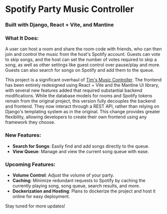 # Spotify Party Music Controller

### Built with Django, React + Vite, and Mantine

### What It Does:
A user can host a room and share the room code with friends, who can then join and control the music from the host's Spotify account. Guests can vote to skip songs, and the host can set the number of votes required to skip a song, as well as other settings like guest control over pause/play and more. Guests can also search for songs on Spotify and add them to the queue.

This project is a significant overhaul of [Tim's Music Controller](https://github.com/techwithtim/Music-Controller-Web-App-Tutorial). The frontend has been entirely redesigned using React + Vite and the Mantine UI library, with several new features added that required substantial backend modifications. While the database models for rooms and Spotify tokens remain from the original project, this version fully decouples the backend and frontend. They now interact through a REST API, rather than relying on Django's templating system as in the original. This change provides greater flexibility, allowing developers to create their own frontend using any framework they choose.

### New Features:
- **Search for Songs**: Easily find and add songs directly to the queue.
- **View Queue**: Manage and view the current song queue with ease.

### Upcoming Features:
- **Volume Control**: Adjust the volume of your party.
- **Caching**: Minimize redundant requests to Spotify by caching the currently playing song, song queue, search results, and more.
- **Dockerization and Hosting**: Plans to dockerize the project and host it online for easy deployment.

Stay tuned for more updates!